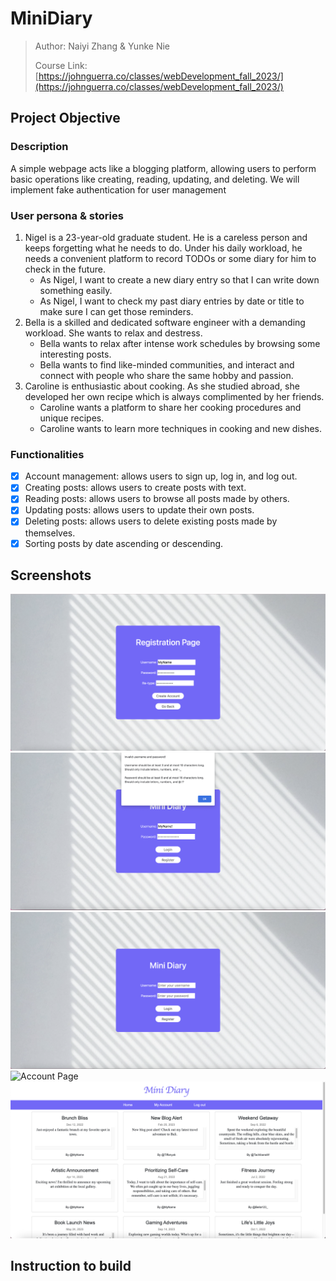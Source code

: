 # MiniDiary

> Author: Naiyi Zhang & Yunke Nie
>
> Course Link: [https://johnguerra.co/classes/webDevelopment_fall_2023/](https://johnguerra.co/classes/webDevelopment_fall_2023/)

## Project Objective

### Description

A simple webpage acts like a blogging platform, allowing users to perform basic operations like creating, reading, updating, and deleting. We will implement fake authentication for user management

### User persona & stories

1. Nigel is a 23-year-old graduate student. He is a careless person and keeps forgetting what he needs to do. Under his daily workload, he needs a convenient platform to record TODOs or some diary for him to check in the future.
   - As Nigel, I want to create a new diary entry so that I can write down something easily.
   - As Nigel, I want to check my past diary entries by date or title to make sure I can get those reminders.
2. Bella is a skilled and dedicated software engineer with a demanding workload. She wants to relax and destress.
   - Bella wants to relax after intense work schedules by browsing some interesting posts.
   - Bella wants to find like-minded communities, and interact and connect with people who share the same hobby and passion.
3. Caroline is enthusiastic about cooking. As she studied abroad, she developed her own recipe which is always complimented by her friends.
   - Caroline wants a platform to share her cooking procedures and unique recipes.
   - Caroline wants to learn more techniques in cooking and new dishes.

### Functionalities

- [x] Account management: allows users to sign up, log in, and log out.
- [x] Creating posts: allows users to create posts with text.
- [x] Reading posts: allows users to browse all posts made by others.
- [x] Updating posts: allows users to update their own posts.
- [x] Deleting posts: allows users to delete existing posts made by themselves.
- [x] Sorting posts by date ascending or descending.

## Screenshots

![Registration](./docs/screenshots/registration.png)
![Input Validation](./docs/screenshots/input-validation.png)
![Home](./docs/screenshots/main-page.png)
![Account Page](./docs/screenshots/own-page.png)
![Dashboard](./docs/screenshots/dashboard.png)

## Instruction to build
